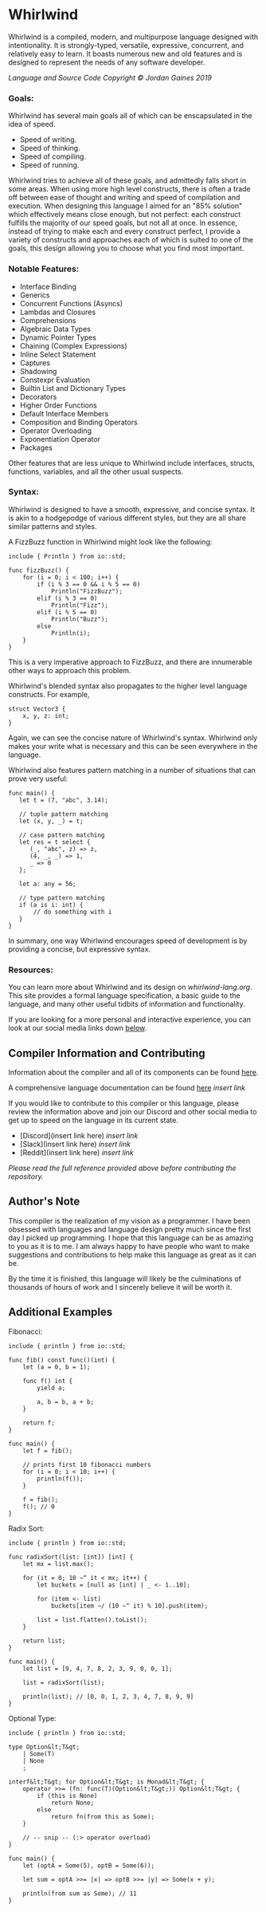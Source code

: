 # Whirlwind

Whirlwind is a compiled, modern, and multipurpose language designed with intentionality.
It is strongly-typed, versatile, expressive, concurrent, and relatively easy to learn.
It boasts numerous new and old features and is designed to represent the needs of any software developer.

*Language and Source Code Copyright &copy; Jordan Gaines 2019*

### Goals:

Whirlwind has several main goals all of which can be enscapsulated in the idea of speed.

 * Speed of writing.
 * Speed of thinking.
 * Speed of compiling.
 * Speed of running.
 
Whirlwind tries to achieve all of these goals, and admittedly falls short in some areas.  When using more high level constructs,
there is often a trade off between ease of thought and writing and speed of compilation and execution.  When designing this
language I aimed for an "85% solution" which effectively means close enough, but not perfect: each construct fulfills the majority of our speed goals, but not all at once.  In essence, instead of trying to make each and every construct perfect, I provide a variety of constructs and approaches each of which is suited to one of the goals, this design allowing you to choose what you find most important.

### Notable Features:

- Interface Binding
- Generics
- Concurrent Functions (Asyncs)
- Lambdas and Closures
- Comprehensions
- Algebraic Data Types
- Dynamic Pointer Types
- Chaining (Complex Expressions)
- Inline Select Statement
- Captures
- Shadowing
- Constexpr Evaluation
- Builtin List and Dictionary Types
- Decorators
- Higher Order Functions
- Default Interface Members
- Composition and Binding Operators
- Operator Overloading
- Exponentiation Operator
- Packages

Other features that are less unique to Whirlwind include interfaces, structs, functions, variables, and all the other usual suspects.

### Syntax:

Whirlwind is designed to have a smooth, expressive, and concise syntax.  It is akin to a hodgepodge of various different styles, but they are all share similar patterns and styles.

A FizzBuzz function in Whirlwind might look like the following:

    include { Println } from io::std;
    
    func fizzBuzz() {
        for (i = 0; i < 100; i++) {
            if (i % 3 == 0 && i % 5 == 0)
                Println("FizzBuzz");
            elif (i % 3 == 0)
                Println("Fizz");
            elif (i % 5 == 0)
                Println("Buzz");
            else
                Println(i);
        }
    }
    
This is a very imperative approach to FizzBuzz, and there are innumerable other ways to approach this problem.

Whirlwind's blended syntax also propagates to the higher level language constructs.  For example,

    struct Vector3 {
        x, y, z: int;
    }
    
Again, we can see the concise nature of Whirlwind's syntax.  Whirlwind only makes your write what is necessary and this can
be seen everywhere in the language.

Whirlwind also features pattern matching in a number of situations that can prove very useful:

    func main() {
       let t = (7, "abc", 3.14);
       
       // tuple pattern matching
       let (x, y, _) = t;
       
       // case pattern matching
       let res = t select {
          (_, "abc", z) => z,
          (4, _, _) => 1,
          _ => 0
       };
       
       let a: any = 56;
       
       // type pattern matching
       if (a is i: int) {
           // do something with i
       }
    }
   
In summary, one way Whirlwind encourages speed of development is by providing a concise, but expressive syntax.

### Resources:

You can learn more about Whirlwind and its design on *whirlwind-lang.org*.  This site provides a formal language specification, a
basic guide to the language, and many other useful tidbits of information and functionality.

If you are looking for a more personal and interactive experience, you can look at our social media links down [below](#compiler-info).

## Compiler Information and Contributing <a name="compiler-info">

Information about the compiler and all of its
components can be found [here](https://github.com/ComedicChimera/Whirlwind/blob/master/Whirlwind/docs/compiler_info.md).

A comprehensive language documentation can be found [here](website/docs) *insert link*

If you would like to contribute to this compiler or this language, please review the information above
and join our Discord and other social media to get up to speed on the language in its current state.

 - [Discord](insert link here) *insert link*
 - [Slack](insert link here) *insert link*
 - [Reddit](insert link here) *insert link*
 
*Please read the full reference provided above before contributing the
repository.*

## Author's Note
This compiler is the realization of my vision as a programmer. I have been obsessed with languages
and language design pretty much since the first day I picked up programming. I hope that this language
can be as amazing to you as it is to me. I am always happy to have people who want to make
suggestions and contributions to help make this language as great as it can be.

By the time it is finished, this language will likely be the culminations of thousands of hours of work
and I sincerely believe it will be worth it.

## Additional Examples

Fibonacci:

    include { println } from io::std;

    func fib() const func()(int) {
        let (a = 0, b = 1);

        func f() int {
            yield a;

            a, b = b, a + b;
        }

        return f;
    }

    func main() {
        let f = fib();

        // prints first 10 fibonacci numbers
        for (i = 0; i < 10; i++) {
            println(f());
        }

        f = fib();
        f(); // 0
    }

Radix Sort:

    include { println } from io::std;

    func radixSort(list: [int]) [int] {
        let mx = list.max();

        for (it = 0; 10 ~^ it < mx; it++) {
            let buckets = [null as [int] | _ <- 1..10];

            for (item <- list)
                buckets[item ~/ (10 ~^ it) % 10].push(item);

            list = list.flatten().toList();
        }

        return list;
    }

    func main() {
        let list = [9, 4, 7, 8, 2, 3, 9, 0, 0, 1];

        list = radixSort(list);

        println(list); // [0, 0, 1, 2, 3, 4, 7, 8, 9, 9]
    }
    
Optional Type:

    include { println } from io::std;

    type Option&lt;T&gt;
        | Some(T)
        | None
        ;

    interf&lt;T&gt; for Option&lt;T&gt; is Monad&lt;T&gt; {
        operator >>= (fn: func(T)(Option&lt;T&gt;)) Option&lt;T&gt; {
            if (this is None)
                return None;
            else
                return fn(from this as Some);
        }

        // -- snip -- (:> operator overload)
    }

    func main() {
        let (optA = Some(5), optB = Some(6));

        let sum = optA >>= |x| => optB >>= |y| => Some(x + y);

        println(from sum as Some); // 11
    }
